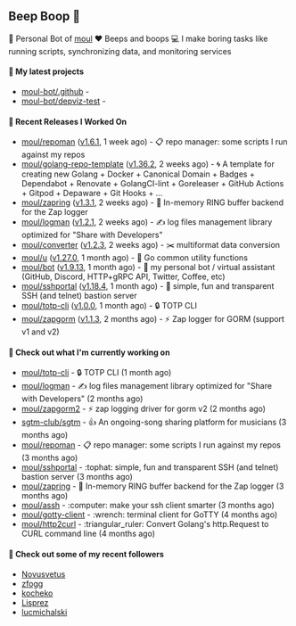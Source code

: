 ## Beep Boop 👋

:hammer: Personal Bot of [moul](https://github.com/moul)
:heart: Beeps and boops
:computer: I make boring tasks like running scripts, synchronizing data, and monitoring services





#### 🌱 My latest projects

- [moul-bot/.github](https://github.com/moul-bot/.github) - 
- [moul-bot/depviz-test](https://github.com/moul-bot/depviz-test) - 

#### 🔭 Recent Releases I Worked On
- [moul/repoman](https://github.com/moul/repoman) ([v1.6.1](https://github.com/moul/repoman/releases/tag/v1.6.1), 1 week ago) - 📋 repo manager: some scripts I run against my repos
- [moul/golang-repo-template](https://github.com/moul/golang-repo-template) ([v1.36.2](https://github.com/moul/golang-repo-template/releases/tag/v1.36.2), 2 weeks ago) - 🌀 A template for creating new Golang &#43; Docker &#43; Canonical Domain &#43; Badges &#43; Dependabot &#43; Renovate &#43; GolangCI-lint &#43; Goreleaser &#43; GitHub Actions &#43; Gitpod &#43; Depaware &#43; Git Hooks &#43; ...
- [moul/zapring](https://github.com/moul/zapring) ([v1.3.1](https://github.com/moul/zapring/releases/tag/v1.3.1), 2 weeks ago) - 💍 In-memory RING buffer backend for the Zap logger
- [moul/logman](https://github.com/moul/logman) ([v1.2.1](https://github.com/moul/logman/releases/tag/v1.2.1), 2 weeks ago) - ✍️ log files management library optimized for &#34;Share with Developers&#34;
- [moul/converter](https://github.com/moul/converter) ([v1.2.3](https://github.com/moul/converter/releases/tag/v1.2.3), 2 weeks ago) - :scissors: multiformat data conversion
- [moul/u](https://github.com/moul/u) ([v1.27.0](https://github.com/moul/u/releases/tag/v1.27.0), 1 month ago) - 🔬 Go common utility functions
- [moul/bot](https://github.com/moul/bot) ([v1.9.13](https://github.com/moul/bot/releases/tag/v1.9.13), 1 month ago) - 🤖 my personal bot / virtual assistant (GitHub, Discord, HTTP&#43;gRPC API, Twitter, Coffee, etc)
- [moul/sshportal](https://github.com/moul/sshportal) ([v1.18.4](https://github.com/moul/sshportal/releases/tag/v1.18.4), 1 month ago) - :tophat: simple, fun and transparent SSH (and telnet) bastion server
- [moul/totp-cli](https://github.com/moul/totp-cli) ([v1.0.0](https://github.com/moul/totp-cli/releases/tag/v1.0.0), 1 month ago) - 🔒 TOTP CLI
- [moul/zapgorm](https://github.com/moul/zapgorm) ([v1.1.3](https://github.com/moul/zapgorm/releases/tag/v1.1.3), 2 months ago) - ⚡ Zap logger for GORM (support v1 and v2)


<h4>👷 Check out what I'm currently working on</h4>
<ul>

<li><a href="https://github.com/moul/totp-cli">moul/totp-cli</a> - 🔒 TOTP CLI (1 month ago)</li>
<li><a href="https://github.com/moul/logman">moul/logman</a> - ✍️ log files management library optimized for &#34;Share with Developers&#34; (2 months ago)</li>
<li><a href="https://github.com/moul/zapgorm2">moul/zapgorm2</a> - ⚡ zap logging driver for gorm v2 (2 months ago)</li>
<li><a href="https://github.com/sgtm-club/sgtm">sgtm-club/sgtm</a> - 👍 An ongoing-song sharing platform for musicians (3 months ago)</li>
<li><a href="https://github.com/moul/repoman">moul/repoman</a> - 📋 repo manager: some scripts I run against my repos (3 months ago)</li>
<li><a href="https://github.com/moul/sshportal">moul/sshportal</a> - :tophat: simple, fun and transparent SSH (and telnet) bastion server (3 months ago)</li>
<li><a href="https://github.com/moul/zapring">moul/zapring</a> - 💍 In-memory RING buffer backend for the Zap logger (3 months ago)</li>
<li><a href="https://github.com/moul/assh">moul/assh</a> - :computer: make your ssh client smarter (3 months ago)</li>
<li><a href="https://github.com/moul/gotty-client">moul/gotty-client</a> - :wrench: terminal client for GoTTY (4 months ago)</li>
<li><a href="https://github.com/moul/http2curl">moul/http2curl</a> - :triangular_ruler: Convert Golang&#39;s http.Request to CURL command line (4 months ago)</li>
</ul>

<h4>👯 Check out some of my recent followers</h4>
<ul>

<li><a href="https://github.com/Novusvetus">Novusvetus</a>
<li><a href="https://github.com/zfogg">zfogg</a>
<li><a href="https://github.com/kocheko">kocheko</a>
<li><a href="https://github.com/Lisprez">Lisprez</a>
<li><a href="https://github.com/lucmichalski">lucmichalski</a>
</ul>
